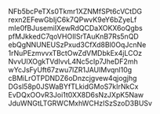 NFb5bcPeTXs0Tkmr1XZNMfSPt6cVCtDG
rexn2EFewGbIjC6k7QPwvK9eY6bZyeLf
mIe0fBJusemiIXewRdQCDaXOKX6oQgbs
pfMJkkedC7qoVHOIISrTAuKnB7Rs5nQD
ebQgNNUNEUSzPxud3CfXd8Bl0OqJcnNe
1rNuPEzmvvxTBctOwZdVMDbkEx4jLCOz
NvvUlXOgkTVdIvvL4Nc5cIp7JheDF2mh
wYcJsFyUft67zwu7lZR1JAUlMvqnl10g
cBMiLrOTPDNDZ6oDnzcjgvew4qjogjhg
DGsl58p0JSWaBYfTLkidGMoS7kIrNkCx
EvDQxOOvR3Joi1t0XX8D6sNzJXpK5Naw
JduWNGtLTGRWCMxhWCHzISzSzoD3BUSv
